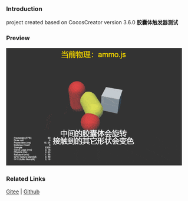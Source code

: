 ### Introduction

project created based on CocosCreator version 3.6.0 **胶囊体触发器测试** 

### Preview
![image](../../../gif/202203/2022030437.gif)

### Related Links
[Gitee](https://gitee.com/mirrors_cocos-creator/example-3d/blob/master/physics-3d/assets/cases/scenes) | [Github](https://github.com/cocos-creator/example-3d/blob/master/physics-3d/assets/cases/scenes)